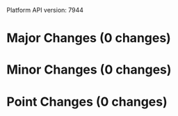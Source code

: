 Platform API version: 7944




# Major Changes (0 changes)


# Minor Changes (0 changes)


# Point Changes (0 changes)
